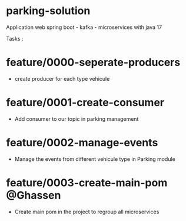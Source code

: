 # parking-solution
Application web  spring boot - kafka - microservices with java 17



Tasks :
# feature/0000-seperate-producers
 - create producer for each type vehicule
# feature/0001-create-consumer
 - Add consumer to our topic in parking management
# feature/0002-manage-events
 - Manage the events from different vehicule type in Parking module
# feature/0003-create-main-pom @Ghassen
 - Create main pom in the project to regroup all microservices
